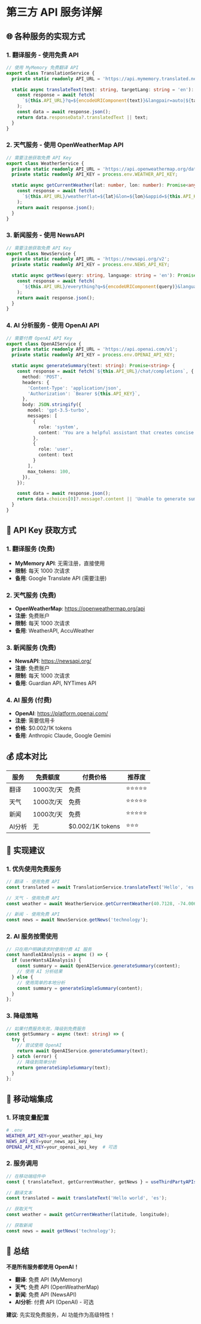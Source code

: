 # 第三方 API 服务详解

## 🌐 各种服务的实现方式

### 1. 翻译服务 - 使用免费 API
```typescript
// 使用 MyMemory 免费翻译 API
export class TranslationService {
  private static readonly API_URL = 'https://api.mymemory.translated.net/get';

  static async translateText(text: string, targetLang: string = 'en'): Promise<string> {
    const response = await fetch(
      `${this.API_URL}?q=${encodeURIComponent(text)}&langpair=auto|${targetLang}`
    );
    const data = await response.json();
    return data.responseData?.translatedText || text;
  }
}
```

### 2. 天气服务 - 使用 OpenWeatherMap API
```typescript
// 需要注册获取免费 API Key
export class WeatherService {
  private static readonly API_URL = 'https://api.openweathermap.org/data/2.5';
  private static readonly API_KEY = process.env.WEATHER_API_KEY;

  static async getCurrentWeather(lat: number, lon: number): Promise<any> {
    const response = await fetch(
      `${this.API_URL}/weather?lat=${lat}&lon=${lon}&appid=${this.API_KEY}&units=metric`
    );
    return await response.json();
  }
}
```

### 3. 新闻服务 - 使用 NewsAPI
```typescript
// 需要注册获取免费 API Key
export class NewsService {
  private static readonly API_URL = 'https://newsapi.org/v2';
  private static readonly API_KEY = process.env.NEWS_API_KEY;

  static async getNews(query: string, language: string = 'en'): Promise<any> {
    const response = await fetch(
      `${this.API_URL}/everything?q=${encodeURIComponent(query)}&language=${language}&apiKey=${this.API_KEY}`
    );
    return await response.json();
  }
}
```

### 4. AI 分析服务 - 使用 OpenAI API
```typescript
// 需要付费 OpenAI API Key
export class OpenAIService {
  private static readonly API_URL = 'https://api.openai.com/v1';
  private static readonly API_KEY = process.env.OPENAI_API_KEY;

  static async generateSummary(text: string): Promise<string> {
    const response = await fetch(`${this.API_URL}/chat/completions`, {
      method: 'POST',
      headers: {
        'Content-Type': 'application/json',
        'Authorization': `Bearer ${this.API_KEY}`,
      },
      body: JSON.stringify({
        model: 'gpt-3.5-turbo',
        messages: [
          {
            role: 'system',
            content: 'You are a helpful assistant that creates concise summaries.'
          },
          {
            role: 'user',
            content: text
          }
        ],
        max_tokens: 100,
      }),
    });

    const data = await response.json();
    return data.choices[0]?.message?.content || 'Unable to generate summary';
  }
}
```

## 🔑 API Key 获取方式

### 1. 翻译服务 (免费)
- **MyMemory API**: 无需注册，直接使用
- **限制**: 每天 1000 次请求
- **备用**: Google Translate API (需要注册)

### 2. 天气服务 (免费)
- **OpenWeatherMap**: https://openweathermap.org/api
- **注册**: 免费账户
- **限制**: 每天 1000 次请求
- **备用**: WeatherAPI, AccuWeather

### 3. 新闻服务 (免费)
- **NewsAPI**: https://newsapi.org/
- **注册**: 免费账户
- **限制**: 每天 1000 次请求
- **备用**: Guardian API, NYTimes API

### 4. AI 服务 (付费)
- **OpenAI**: https://platform.openai.com/
- **注册**: 需要信用卡
- **价格**: $0.002/1K tokens
- **备用**: Anthropic Claude, Google Gemini

## 💰 成本对比

| 服务 | 免费额度 | 付费价格 | 推荐度 |
|------|----------|----------|--------|
| 翻译 | 1000次/天 | 免费 | ⭐⭐⭐⭐⭐ |
| 天气 | 1000次/天 | 免费 | ⭐⭐⭐⭐⭐ |
| 新闻 | 1000次/天 | 免费 | ⭐⭐⭐⭐⭐ |
| AI分析 | 无 | $0.002/1K tokens | ⭐⭐⭐ |

## 🚀 实现建议

### 1. 优先使用免费服务
```typescript
// 翻译 - 使用免费 API
const translated = await TranslationService.translateText('Hello', 'es');

// 天气 - 使用免费 API
const weather = await WeatherService.getCurrentWeather(40.7128, -74.0060);

// 新闻 - 使用免费 API
const news = await NewsService.getNews('technology');
```

### 2. AI 服务按需使用
```typescript
// 只在用户明确请求时使用付费 AI 服务
const handleAIAnalysis = async () => {
  if (userWantsAIAnalysis) {
    const summary = await OpenAIService.generateSummary(content);
    // 使用 AI 分析结果
  } else {
    // 使用简单的本地分析
    const summary = generateSimpleSummary(content);
  }
};
```

### 3. 降级策略
```typescript
// 如果付费服务失败，降级到免费服务
const getSummary = async (text: string) => {
  try {
    // 尝试使用 OpenAI
    return await OpenAIService.generateSummary(text);
  } catch (error) {
    // 降级到简单分析
    return generateSimpleSummary(text);
  }
};
```

## 📱 移动端集成

### 1. 环境变量配置
```bash
# .env
WEATHER_API_KEY=your_weather_api_key
NEWS_API_KEY=your_news_api_key
OPENAI_API_KEY=your_openai_api_key  # 可选
```

### 2. 服务调用
```typescript
// 在移动端组件中
const { translateText, getCurrentWeather, getNews } = useThirdPartyAPIs();

// 翻译文本
const translated = await translateText('Hello world', 'es');

// 获取天气
const weather = await getCurrentWeather(latitude, longitude);

// 获取新闻
const news = await getNews('technology');
```

## 🎯 总结

**不是所有服务都使用 OpenAI！**
- **翻译**: 免费 API (MyMemory)
- **天气**: 免费 API (OpenWeatherMap)
- **新闻**: 免费 API (NewsAPI)
- **AI分析**: 付费 API (OpenAI) - 可选

**建议**: 先实现免费服务，AI 功能作为高级特性！
